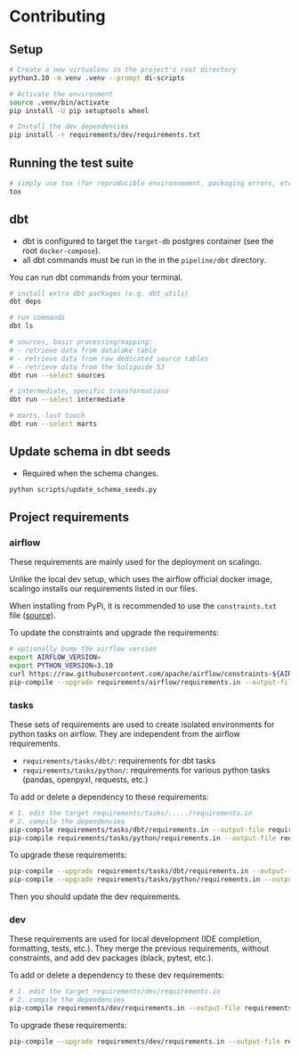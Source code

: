 # Contributing

## Setup

```bash
# Create a new virtualenv in the project's root directory
python3.10 -m venv .venv --prompt di-scripts

# Activate the environment
source .venv/bin/activate
pip install -U pip setuptools wheel

# Install the dev dependencies
pip install -r requirements/dev/requirements.txt
```

## Running the test suite

```bash
# simply use tox (for reproducible environnement, packaging errors, etc.)
tox
```

## dbt

* dbt is configured to target the `target-db` postgres container (see the root `docker-compose`).
* all dbt commands must be run in the in the `pipeline/dbt` directory.

You can run dbt commands from your terminal.

```bash
# install extra dbt packages (e.g. dbt_utils)
dbt deps

# run commands
dbt ls

# sources, basic processing/mapping:
# - retrieve data from datalake table
# - retrieve data from raw dedicated source tables
# - retrieve data from the Soliguide S3
dbt run --select sources

# intermediate, specific transformations
dbt run --select intermediate

# marts, last touch
dbt run --select marts
```

## Update schema in dbt seeds

* Required when the schema changes.

```bash
python scripts/update_schema_seeds.py
```

## Project requirements

### airflow

These requirements are mainly used for the deployment on scalingo.

Unlike the local dev setup, which uses the airflow official docker image, scalingo
installs our requirements listed in our files.

When installing from PyPi, it is recommended to use the `constraints.txt` file ([source](https://airflow.apache.org/docs/apache-airflow/stable/installation/installing-from-pypi.html#constraints-files)).

To update the constraints and upgrade the requirements:

```bash
# optionally bump the airflow version
export AIRFLOW_VERSION=
export PYTHON_VERSION=3.10
curl https://raw.githubusercontent.com/apache/airflow/constraints-${AIRFLOW_VERSION}/constraints-${PYTHON_VERSION}.txt > requirements/constraints.txt
pip-compile --upgrade requirements/airflow/requirements.in --output-file requirements/airflow/requirements.txt
```

### tasks

These sets of requirements are used to create isolated environments for python tasks on airflow.
They are independent from the airflow requirements.

- `requirements/tasks/dbt/`: requirements for dbt tasks
- `requirements/tasks/python/`: requirements for various python tasks (pandas, openpyxl, requests, etc.)

To add or delete a dependency to these requirements:

```bash
# 1. edit the target requirements/tasks/...../requirements.in
# 2. compile the dependencies
pip-compile requirements/tasks/dbt/requirements.in --output-file requirements/tasks/dbt/requirements.txt
pip-compile requirements/tasks/python/requirements.in --output-file requirements/tasks/python/requirements.txt
```

To upgrade these requirements:

```bash
pip-compile --upgrade requirements/tasks/dbt/requirements.in --output-file requirements/tasks/dbt/requirements.txt
pip-compile --upgrade requirements/tasks/python/requirements.in --output-file requirements/tasks/python/requirements.txt
```

Then you should update the dev requirements.

### dev

These requirements are used for local development (IDE completion, formatting, tests, etc.).
They merge the previous requirements, without constraints, and add dev packages (black, pytest, etc.).

To add or delete a dependency to these dev requirements:

```bash
# 1. edit the target requirements/dev/requirements.in
# 2. compile the dependencies
pip-compile requirements/dev/requirements.in --output-file requirements/dev/requirements.txt
```

To upgrade these requirements:

```bash
pip-compile --upgrade requirements/dev/requirements.in --output-file requirements/dev/requirements.txt
```